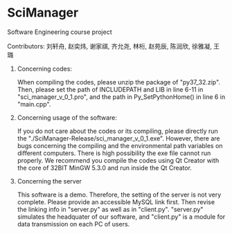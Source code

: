 # SciManager
Software Engineering course project

Contributors: 刘轩舟, 赵奕炜, 谢家祺, 齐允尧, 林桁, 赵苑辰, 陈润欣, 徐雅凝, 王璐 

1. Concerning codes: 

   When compiling the codes, please unzip the package of "py37_32.zip". Then, please set the path of INCLUDEPATH and LIB in line 6-11 in "sci_manager_v_0_1.pro", and the path in Py_SetPythonHome() in line 6 in "main.cpp".


2. Concerning usage of the software:

   If you do not care about the codes or its compiling, please directly run the "./SciManager-Release/sci_manager_v_0_1.exe". However, there are bugs concerning the compiling and the environmental path variables on different computers. There is high possibility the exe file cannot run properly. We recommend you compile the codes using Qt Creator with the core of 32BIT MinGW 5.3.0 and run inside the Qt Creator.

3. Concerning the server
   
   This software is a demo. Therefore, the setting of the server is not very complete. Please provide an accessible MySQL link first. Then revise the linking info in "server.py" as well as in "client.py". "server.py" simulates the headquater of our software, and "client.py" is a module for data transmission on each PC of users.
